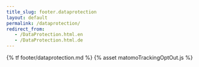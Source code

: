 ```yaml
---
title_slug: footer.dataprotection
layout: default
permalink: /dataprotection/
redirect_from:
   - /DataProtection.html.en
   - /DataProtection.html.de
---
```

{% tf footer/dataprotection.md %}
{% asset matomoTrackingOptOut.js %}